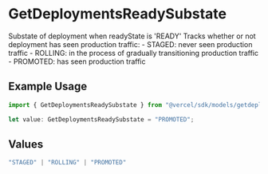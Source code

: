 # GetDeploymentsReadySubstate

Substate of deployment when readyState is 'READY' Tracks whether or not deployment has seen production traffic: - STAGED: never seen production traffic - ROLLING: in the process of gradually transitioning production traffic - PROMOTED: has seen production traffic

## Example Usage

```typescript
import { GetDeploymentsReadySubstate } from "@vercel/sdk/models/getdeploymentsop.js";

let value: GetDeploymentsReadySubstate = "PROMOTED";
```

## Values

```typescript
"STAGED" | "ROLLING" | "PROMOTED"
```